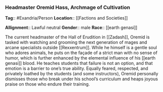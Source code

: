 ### Headmaster Oremid Hass, Archmage of Cultivation
**Tag**:: #Exandria/Person
**Location**:: [[Factions and Societies]]

**Allignment**:: Lawful neutral
**Gender**:: male
**Race**:: [[earth genasi]]

The current headmaster of the Hall of Erudition in [[Zadash]], Oremid is tasked with watching and grooming the next generation of mages and arcane specialists outside [[Rexxentrum]]. While he himself is a gentle soul who adores animals, he puts on the façade of a strict man with no sense of humor, which is further enhanced by the elemental influence of his [[earth genasi]] blood. He teaches students that failure is not an option, and that emotion is a barrier to one’s true ability. Equally feared, respected, and privately loathed by the students (and some instructors), Oremid personally dismisses those who break under his school’s curriculum and heaps joyous praise on those who endure their training.